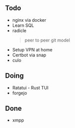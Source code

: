 ## Todo
- nginx via docker
- Learn SQL
- radicle
    > peer to peer git model
- Setup VPN at home
- Certbot via snap
- culo

## Doing
- Ratatui - Rust TUI
- forgejo

## Done
- xmpp

